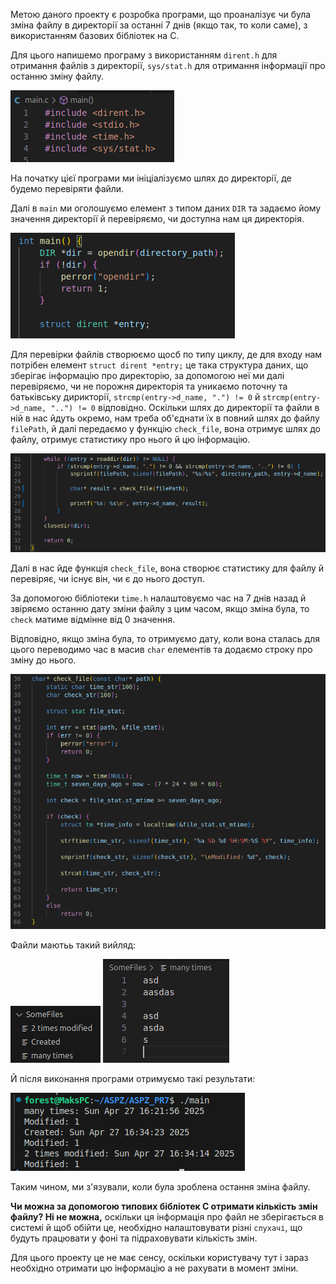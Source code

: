 Метою даного проекту є розробка програми, що проаналізує чи була зміна файлу в директорії за останні 7 днів (якщо так, то коли саме), з використанням базових бібліотек на С. 

Для цього напишемо програму з використанням `dirent.h` для отримання файлів з директорії, `sys/stat.h` для отримання інформації про останню зміну файлу.

![](Photos/1.png)

На початку цієї програми ми ініціалізуємо шлях до директорії, де будемо перевіряти файли.

Далі в `main` ми оголошуємо елемент з типом даних `DIR` та задаємо йому значення директорії й перевіряємо, чи доступна нам ця директорія.

![](Photos/entry.png)

Для перевірки файлів створюємо щосб по типу циклу, де для входу нам потрібен елемент `struct dirent *entry;` це така структура даних, що зберігає інформацію про директорію, за допомогою неї ми далі перевіряємо, чи не порожня директорія та уникаємо поточну та батьківську дирикторії, `strcmp(entry->d_name, ".") != 0` й `strcmp(entry->d_name, "..") != 0` відповідно.
Оскільки шлях до директорії та файли в ній в нас йдуть окремо, нам треба об'єднати їх в повний шлях до файлу `filePath`, й далі передаємо у функцію `check_file`, вона отримує шлях до файлу, отримує статистику про нього й цю інформацію.

![](Photos/close.png)

Далі в нас йде функція `check_file`, вона створює статистику для файлу й перевіряє, чи існує він, чи є до нього доступ.

За допомогою бібліотеки `time.h` налаштовуємо час на 7 днів назад й звіряємо останню дату зміни файлу з цим часом, якщо зміна була, то `check` матиме відмінне від 0 значення.

Відповідно, якщо зміна була, то отримуємо дату, коли вона сталась для цього переводимо час в масив `char` елементів та додаємо строку про зміну до нього.

![](Photos/check_fil.png)

Файли маютьь такий вийляд:

![](Photos/2.png)
![](Photos/3.png)

Й після виконання програми отримуємо такі результати:

![](Photos/4.png)

Таким чином, ми з'язували, коли була зроблена остання зміна файлу.

**Чи можна за допомогою типових бібліотек С отримати кількість змін файлу? Ні не можна,** оскільки ця інформація про файл не зберігається в системі й щоб обійти це, необхідно налаштовувати різні `слухачі`, що будуть працювати у фоні та підраховувати кількість змін.

Для цього проекту це не має сенсу, оскільки користувачу тут і зараз необхідно отримати цю інформацію а не рахувати в момент зміни.
